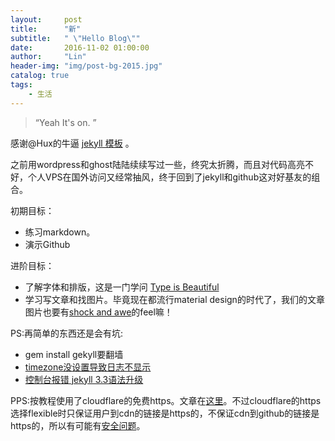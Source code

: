 ```yaml
---
layout:     post
title:      "新"
subtitle:   " \"Hello Blog\""
date:       2016-11-02 01:00:00
author:     "Lin"
header-img: "img/post-bg-2015.jpg"
catalog: true
tags:
    - 生活
---
```


> “Yeah It's on. ”

感谢@Hux的牛逼 [jekyll 模板](https://github.com/Huxpro/huxpro.github.io) 。

之前用wordpress和ghost陆陆续续写过一些，终究太折腾，而且对代码高亮不好，个人VPS在国外访问又经常抽风，终于回到了jekyll和github这对好基友的组合。

初期目标：

* 练习markdown。
* 演示Github

进阶目标：

* 了解字体和排版，这是一门学问 [Type is Beautiful](http://www.typeisbeautiful.com/)
* 学习写文章和找图片。毕竟现在都流行material design的时代了，我们的文章图片也要有[shock and awe](https://en.wikipedia.org/wiki/Shock_and_awe)的feel嘛！

PS:再简单的东西还是会有坑:

* gem install gekyll要翻墙
* [timezone没设置导致日志不显示](https://github.com/Huxpro/huxpro.github.io/issues/68)
* [控制台报错 jekyll 3.3语法升级](https://github.com/Huxpro/huxpro.github.io/issues/105)


PPS:按教程使用了cloudflare的免费https。文章在[这里](https://rck.ms/jekyll-github-pages-custom-domain-gandi-https-ssl-cloudflare/)。不过cloudflare的https选择flexible时只保证用户到cdn的链接是https的，不保证cdn到github的链接是https的，所以有可能有[安全问题](https://konklone.com/post/github-pages-now-sorta-supports-https-so-use-it)。